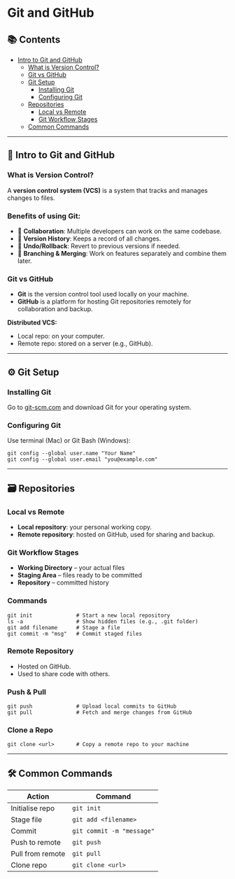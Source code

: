 # Git and GitHub
## 📚 Contents
- [Intro to Git and GitHub](#intro-to-git-and-github)
  - [What is Version Control?](#what-is-version-control)
  - [Git vs GitHub](#git-vs-github)
  - [Git Setup](#git-setup)
    - [Installing Git](#installing-git)
    - [Configuring Git](#configuring-git)
  - [Repositories](#repositories)
    - [Local vs Remote](#local-vs-remote)
    - [Git Workflow Stages](#git-workflow-stages)
  - [Common Commands](#common-commands)

---

## 🧠 Intro to Git and GitHub

### What is Version Control?
A **version control system (VCS)** is a system that tracks and manages changes to files.

### Benefits of using Git:
- 👥 **Collaboration**: Multiple developers can work on the same codebase.
- 📜 **Version History**: Keeps a record of all changes.
- 🔁 **Undo/Rollback**: Revert to previous versions if needed.
- 🌿 **Branching & Merging**: Work on features separately and combine them later.

### Git vs GitHub
- **Git** is the version control tool used locally on your machine.
- **GitHub** is a platform for hosting Git repositories remotely for collaboration and backup.

**Distributed VCS:**
- Local repo: on your computer.
- Remote repo: stored on a server (e.g., GitHub).

---

## ⚙️ Git Setup

### Installing Git
Go to [git-scm.com](https://git-scm.com) and download Git for your operating system.

### Configuring Git
Use terminal (Mac) or Git Bash (Windows):

```
git config --global user.name "Your Name"
git config --global user.email "you@example.com"
```

---

## 🗃️ Repositories

### Local vs Remote
- **Local repository**: your personal working copy.
- **Remote repository**: hosted on GitHub, used for sharing and backup.

### Git Workflow Stages
- **Working Directory** – your actual files
- **Staging Area** – files ready to be committed
- **Repository** – committed history

### Commands

```
git init              # Start a new local repository
ls -a                 # Show hidden files (e.g., .git folder)
git add filename      # Stage a file
git commit -m "msg"   # Commit staged files
```

### Remote Repository
- Hosted on GitHub.
- Used to share code with others.

### Push & Pull

```
git push              # Upload local commits to GitHub
git pull              # Fetch and merge changes from GitHub
```

### Clone a Repo

```
git clone <url>       # Copy a remote repo to your machine
```

---

## 🛠️ Common Commands

| **Action**            | **Command**                    |
|-----------------------|--------------------------------|
| Initialise repo       | `git init`                     |
| Stage file            | `git add <filename>`           |
| Commit                | `git commit -m "message"`      |
| Push to remote        | `git push`                     |
| Pull from remote      | `git pull`                     |
| Clone repo            | `git clone <url>`              |

